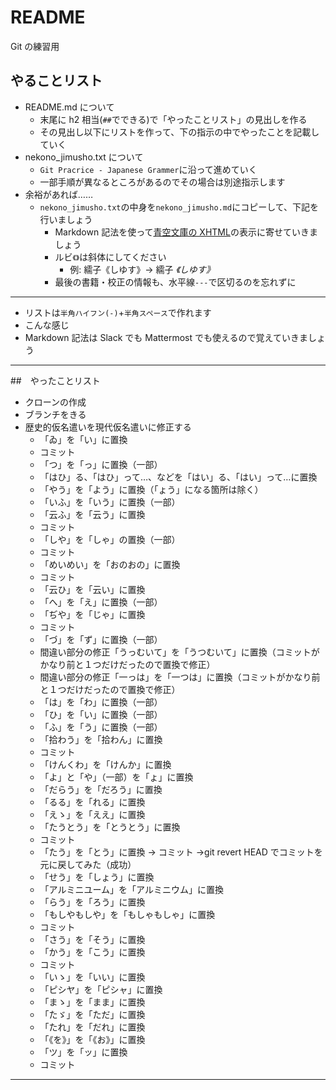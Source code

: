 # README

Git の練習用

## やることリスト

- README.md について
  - 末尾に h2 相当(`##`でできる)で「やったことリスト」の見出しを作る
  - その見出し以下にリストを作って、下の指示の中でやったことを記載していく
- nekono_jimusho.txt について
  - `Git Pracrice - Japanese Grammer`に沿って進めていく
  - 一部手順が異なるところがあるのでその場合は別途指示します
- 余裕があれば……
  - `nekono_jimusho.txt`の中身を`nekono_jimusho.md`にコピーして、下記を行いましょう
    - Markdown 記法を使って[青空文庫の XHTML](https://www.aozora.gr.jp/cards/000081/files/464_19941.html)の表示に寄せていきましょう
    - ルビ`《》`は斜体にしてください
      - 例: 繻子《しゆす》→ 繻子 _《しゆす》_
    - 最後の書籍・校正の情報も、水平線`---`で区切るのを忘れずに

---

- リストは`半角ハイフン(-)`+`半角スペース`で作れます
- こんな感じ
- Markdown 記法は Slack でも Mattermost でも使えるので覚えていきましょう

---

##　やったことリスト

- クローンの作成
- ブランチをきる
- 歴史的仮名遣いを現代仮名遣いに修正する
  - 「ゐ」を「い」に置換
  - コミット
  - 「つ」を「っ」に置換（一部）
  - 「はひ」る、「はひ」って…、などを「はい」る、「はい」って…に置換
  - 「やう」を「よう」に置換（「ょう」になる箇所は除く）
  - 「いふ」を「いう」に置換（一部）
  - 「云ふ」を「云う」に置換
  - コミット
  - 「しや」を「しゃ」の置換（一部）
  - コミット
  - 「めいめい」を「おのおの」に置換
  - コミット
  - 「云ひ」を「云い」に置換
  - 「へ」を「え」に置換（一部）
  - 「ぢや」を「じゃ」に置換
  - コミット
  - 「づ」を「ず」に置換（一部）
  - 間違い部分の修正「うっむいて」を「うつむいて」に置換（コミットがかなり前と１つだけだったので置換で修正）
  - 間違い部分の修正「一っは」を「一つは」に置換（コミットがかなり前と１つだけだったので置換で修正）
  - 「は」を「わ」に置換（一部）
  - 「ひ」を「い」に置換（一部）
  - 「ふ」を「う」に置換（一部）
  - 「拾わう」を「拾わん」に置換
  - コミット
  - 「けんくわ」を「けんか」に置換
  - 「よ」と「や」（一部）を「ょ」に置換
  - 「だらう」を「だろう」に置換
  - 「るる」を「れる」に置換
  - 「えゝ」を「ええ」に置換
  - 「たうとう」を「とうとう」に置換
  - コミット
  - 「たう」を「とう」に置換 → コミット →git revert HEAD でコミットを元に戻してみた（成功）
  - 「せう」を「しょう」に置換
  - 「アルミニユーム」を「アルミニウム」に置換
  - 「らう」を「ろう」に置換
  - 「もしやもしや」を「もしゃもしゃ」に置換
  - コミット
  - 「さう」を「そう」に置換
  - 「かう」を「こう」に置換
  - コミット
  - 「いゝ」を「いい」に置換
  - 「ピシヤ」を「ピシャ」に置換
  - 「まゝ」を「まま」に置換
  - 「たゞ」を「ただ」に置換
  - 「たれ」を「だれ」に置換
  - 「《を》」を「《お》」に置換
  - 「ツ」を「ッ」に置換
  - コミット

---
